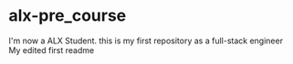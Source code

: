 # alx-pre_course
I'm now a ALX Student. this is my first repository as a full-stack engineer
My edited first readme 
